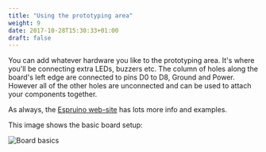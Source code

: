 ```yaml
---
title: "Using the prototyping area"
weight: 9
date: 2017-10-28T15:30:33+01:00
draft: false
---
```


You can add whatever hardware you like to the prototyping area. It's where you'll be connecting extra LEDs, buzzers etc. The column of holes along the board's left edge are connected to pins D0 to D8, Ground and Power. However all of the other holes are unconnected and can be used to attach your components together.

As always, the [Espruino web-site](https://www.espruino.com/) has lots more info and examples.

This image shows the basic board setup:


![Board basics](/images/badge_basics_01.png)

